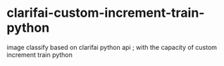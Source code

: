 # clarifai-custom-increment-train-python
image classify  based on clarifai python api ; with the capacity of custom increment train python
